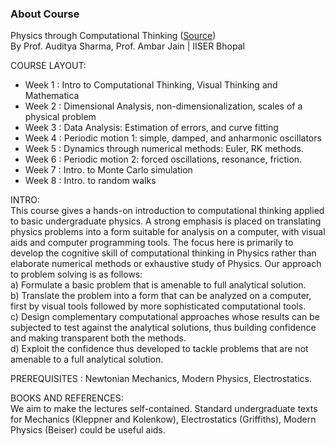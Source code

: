 ### About Course

Physics through Computational Thinking ([Source](https://swayam.gov.in/nd1_noc20_ph01/preview))  
By Prof. Auditya Sharma, Prof. Ambar Jain   |   IISER Bhopal

COURSE LAYOUT:
- Week 1 : Intro to Computational Thinking, Visual Thinking and Mathematica
- Week 2 : Dimensional Analysis, non-dimensionalization, scales of a physical problem
- Week 3 : Data Analysis: Estimation of errors, and curve fitting 
- Week 4 : Periodic motion 1: simple, damped, and anharmonic oscillators 
- Week 5 : Dynamics through numerical methods: Euler, RK methods. 
- Week 6 : Periodic motion 2: forced oscillations, resonance, friction. 
- Week 7 : Intro. to Monte Carlo simulation
- Week 8 : Intro. to random walks

INTRO:  
This course gives a hands-on introduction to computational thinking applied to basic undergraduate physics. A strong emphasis is placed on translating physics problems into a form suitable for analysis on a computer, with visual aids and computer programming tools. The focus here is primarily to develop the cognitive skill of computational thinking in Physics rather than elaborate numerical methods or exhaustive study of Physics. Our approach to problem solving is as follows:  
a) Formulate a basic problem that is amenable to full analytical solution.  
b) Translate the problem into a form that can be analyzed on a computer, first by visual tools followed by more sophisticated computational tools.  
c) Design complementary computational approaches whose results can be subjected to test against the analytical solutions, thus building confidence and making transparent both the methods.  
d) Exploit the confidence thus developed to tackle problems that are not amenable to a full analytical solution.  

PREREQUISITES	       :  	Newtonian Mechanics, Modern Physics, Electrostatics.

BOOKS AND REFERENCES:  
We aim to make the lectures self-contained. Standard undergraduate texts for Mechanics (Kleppner and Kolenkow), Electrostatics (Griffiths), Modern Physics (Beiser) could be useful aids. 
